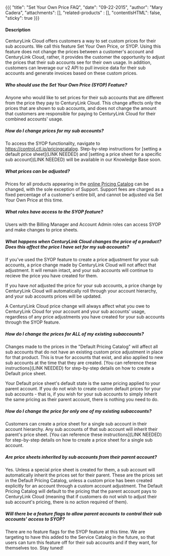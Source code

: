 {{{
  "title": "Set Your Own Price FAQ",
  "date": "09-22-2015",
  "author": "Mary Cadera",
  "attachments": [],
  "related-products" : [],
  "contentIsHTML": false,
  "sticky": true
}}}

#### Description

CenturyLink Cloud offers customers a way to set custom prices for their sub accounts. We call this feature Set Your Own Price, or SYOP. Using this feature does not change the prices between a customer's account and CenturyLink Cloud, rather, it provides the customer the opportunity to adjust the prices that their sub accounts see for their own usage. In addition, customers can leverage our v2 API to pull invoice data for their sub accounts and generate invoices based on these custom prices.

##### Who should use the Set Your Own Price (SYOP) Feature?
Anyone who would like to set prices for their sub accounts that are different from the price they pay to CenturyLink Cloud. This change affects only the prices that are shown to sub accounts, and does not change the amount that customers are responsible for paying to CenturyLink Cloud for their combined accounts' usage.

##### How do I change prices for my sub accounts?
To access the SYOP functionality, navigate to https://control.ctl.io/pricingcatalog. Step-by-step instructions for [setting a default price sheet](LINK NEEDED) and [setting a price sheet for a specific sub account](LINK NEEDED) will be available in our Knowledge Base soon.

##### What prices can be adjusted?  
Prices for all products appearing in the [online Pricing Catalog](https://www.ctl.io/pricing/) can be changed, with the sole exception of Support. Support fees are charged as a fixed percentage of a customer's entire bill, and cannot be adjusted via Set Your Own Price at this time.

##### What roles have access to the SYOP feature?
Users with the Billing Manager and Account Admin roles can access SYOP and make changes to price sheets.

##### What happens when CenturyLink Cloud changes the price of a product? Does this affect the price I have set for my sub accounts?
If you've used the SYOP feature to create a price adjustment for your sub accounts, a price change made by CenturyLink Cloud will not affect that adjustment. It will remain intact, and your sub accounts will continue to recieve the price you have created for them.

If you have _not_ adjusted the price for your sub accounts, a price change by CenturyLink Cloud will automatically roll through your account hierarchy, and your sub accounts prices will be updated.

A CenturyLink Cloud price change will always affect what you owe to CenturyLink Cloud for your account and your sub accounts' usage, regardless of any price adjustments you have created for your sub accounts through the SYOP feature.

##### How do I change the prices for ALL of my existing subaccounts?
Changes made to the prices in the "Default Pricing Catalog" will affect all sub accounts that do not have an existing custom price adjustment in place for that product. This is true for accounts that exist, and also applied to new sub accounts at the time that they are created. [You can reference these instructions](LINK NEEDED) for step-by-step details on how to create a Default price sheet.

Your Default price sheet's default state is the same pricing applied to your parent account. If you do not wish to create custom default prices for your sub accounts - that is, if you wish for your sub accounts to simply inherit the same pricing as their parent account, there is nothing you need to do.

##### How do I change the price for only one of my existing subaccounts?
Customers can create a price sheet for a single sub account in their account hierarchy.  Any sub accounts of that sub account will inherit their parent's price sheet. [You can reference these instructions](LINK NEEDED) for step-by-step details on how to create a price sheet for a single sub account.

##### Are price sheets inherited by sub accounts from their parent account?
Yes. Unless a special price sheet is created for them, a sub account will automatically inherit the prices set for their parent. These are the prices set in the Default Pricing Catalog, unless a custom price has been created explicitly for an account through a custom account adjustment. The Default Pricing Catalog will default to the pricing that the parent account pays to CenturyLink Cloud (meaning that if customers do not wish to adjust their sub account's pricing, there is no action required of them).

##### Will there be a feature flags to allow parent accounts to control their sub accounts' access to SYOP?
There are no feature flags for the SYOP feature at this time. We are targeting to have this added to the Service Catalog in the future, so that users can turn this feature off for their sub accounts and if they want, for themselves too. Stay tuned!
